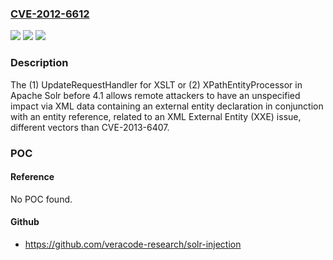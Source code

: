 ### [CVE-2012-6612](https://cve.mitre.org/cgi-bin/cvename.cgi?name=CVE-2012-6612)
![](https://img.shields.io/static/v1?label=Product&message=n%2Fa&color=blue)
![](https://img.shields.io/static/v1?label=Version&message=n%2Fa&color=blue)
![](https://img.shields.io/static/v1?label=Vulnerability&message=n%2Fa&color=brighgreen)

### Description

The (1) UpdateRequestHandler for XSLT or (2) XPathEntityProcessor in Apache Solr before 4.1 allows remote attackers to have an unspecified impact via XML data containing an external entity declaration in conjunction with an entity reference, related to an XML External Entity (XXE) issue, different vectors than CVE-2013-6407.

### POC

#### Reference
No POC found.

#### Github
- https://github.com/veracode-research/solr-injection

